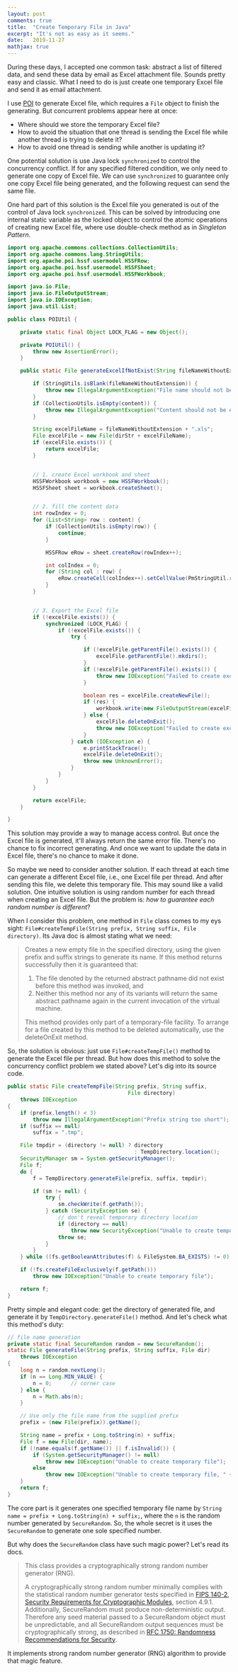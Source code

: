 ```yaml
---
layout: post
comments: true
title:  "Create Temporary File in Java"
excerpt: "It's not as easy as it seems."
date:   2019-11-27
mathjax: true
---
```


During these days, I accepted one common task: abstract a list of filtered data, and send these data by email as Excel attachment file. Sounds pretty easy and classic. What I need to do is just create one temporary Excel file and send it as email attachment.

I use [POI](http://poi.apache.org/index.html) to generate Excel file, which requires a `File` object to finish the generating. But concurrent problems appear here at once:
- Where should we store the temporary Excel file?
- How to avoid the situation that one thread is sending the Excel file while another thread is trying to delete it?
- How to avoid one thread is sending while another is updating it?

One potential solution is use Java lock `synchronized` to control the concurrency conflict. If for any specified filtered condition, we only need to generate one copy of Excel file. We can use `synchronized` to guarantee only one copy Excel file being generated, and the following request can send the same file.

One hard part of this solution is the Excel file you generated is out of the control of Java lock `synchronized`. This can be solved by introducing one internal static variable as the locked object to control the atomic operations of creating new Excel file, where use double-check method as in _Singleton Pattern_.

```java
import org.apache.commons.collections.CollectionUtils;
import org.apache.commons.lang.StringUtils;
import org.apache.poi.hssf.usermodel.HSSFRow;
import org.apache.poi.hssf.usermodel.HSSFSheet;
import org.apache.poi.hssf.usermodel.HSSFWorkbook;

import java.io.File;
import java.io.FileOutputStream;
import java.io.IOException;
import java.util.List;

public class POIUtil {

    private static final Object LOCK_FLAG = new Object();

    private POIUtil() {
        throw new AssertionError();
    }

    public static File generateExcelIfNotExist(String fileNameWithoutExtension, String dirStr, List<List<String>> content) {

        if (StringUtils.isBlank(fileNameWithoutExtension)) {
            throw new IllegalArgumentException("File name should not be blank");
        }
        if (CollectionUtils.isEmpty(content)) {
            throw new IllegalArgumentException("Content should not be empty");
        }

        String excelFileName = fileNameWithoutExtension + ".xls";
        File excelFile = new File(dirStr + excelFileName);
        if (excelFile.exists()) {
            return excelFile;
        }


        // 1. create Excel workbook and sheet
        HSSFWorkbook workbook = new HSSFWorkbook();
        HSSFSheet sheet = workbook.createSheet();


        // 2. fill the content data
        int rowIndex = 0;
        for (List<String> row : content) {
            if (CollectionUtils.isEmpty(row)) {
                continue;
            }

            HSSFRow eRow = sheet.createRow(rowIndex++);

            int colIndex = 0;
            for (String col : row) {
                eRow.createCell(colIndex++).setCellValue(PmStringUtil.removeBlankStr(col));
            }
        }


        // 3. Export the Excel file
        if (!excelFile.exists()) {
            synchronized (LOCK_FLAG) {
                if (!excelFile.exists()) {
                    try {

                        if (!excelFile.getParentFile().exists()) {
                            excelFile.getParentFile().mkdirs();
                        }
                        if (!excelFile.getParentFile().exists()) {
                            throw new IOException("Failed to create excel file dir: " + dirStr);
                        }

                        boolean res = excelFile.createNewFile();
                        if (res) {
                            workbook.write(new FileOutputStream(excelFile));
                        } else {
                            excelFile.deleteOnExit();
                            throw new IOException("Failed to create excel file: " + excelFileName);
                        }
                    } catch (IOException e) {
                        e.printStackTrace();
                        excelFile.deleteOnExit();
                        throw new UnknownError();
                    }
                }
            }
        }

        return excelFile;
    }

}
```

This solution may provide a way to manage access control. But once the Excel file is generated, it'll always return the same error file. There's no chance to fix incorrect generating. And once we want to update the data in Excel file, there's no chance to make it done.

So maybe we need to consider another solution. If each thread at each time can generate a different Excel file, i.e., one Excel file per thread. And after sending this file, we delete this temporary file. This may sound like a valid solution. One intuitive solution is using random number for each thread when creating an Excel file. But the problem is: *how to guarantee each random number is different*?

When I consider this problem, one method in `File` class comes to my eys sight: `File#createTempFile(String prefix, String suffix, File directory)`. Its Java doc is almost stating what we need:

> Creates a new empty file in the specified directory, using the given prefix and suffix strings to generate its name. If this method returns successfully then it is guaranteed that:
> 1. The file denoted by the returned abstract pathname did not exist before this method was invoked, and
> 2. Neither this method nor any of its variants will return the same abstract pathname again in the current invocation of the virtual machine.
> 
> This method provides only part of a temporary-file facility. To arrange for a file created by this method to be deleted automatically, use the deleteOnExit method.

So, the solution is obvious: just use `File#createTempFile()` method to generate the Excel file per thread. But how does this method to solve the concurrency conflict problem we stated above? Let's dig into its source code.

```java
public static File createTempFile(String prefix, String suffix,
                                      File directory)
    throws IOException
{
    if (prefix.length() < 3)
        throw new IllegalArgumentException("Prefix string too short");
    if (suffix == null)
        suffix = ".tmp";

    File tmpdir = (directory != null) ? directory
                                        : TempDirectory.location();
    SecurityManager sm = System.getSecurityManager();
    File f;
    do {
        f = TempDirectory.generateFile(prefix, suffix, tmpdir);

        if (sm != null) {
            try {
                sm.checkWrite(f.getPath());
            } catch (SecurityException se) {
                // don't reveal temporary directory location
                if (directory == null)
                    throw new SecurityException("Unable to create temporary file");
                throw se;
            }
        }
    } while ((fs.getBooleanAttributes(f) & FileSystem.BA_EXISTS) != 0);

    if (!fs.createFileExclusively(f.getPath()))
        throw new IOException("Unable to create temporary file");

    return f;
}
```

Pretty simple and elegant code: get the directory of generated file, and generate it by `TempDirectory.generateFile()` method. And let's check what this method's duty:

```java
// file name generation
private static final SecureRandom random = new SecureRandom();
static File generateFile(String prefix, String suffix, File dir)
    throws IOException
{
    long n = random.nextLong();
    if (n == Long.MIN_VALUE) {
        n = 0;      // corner case
    } else {
        n = Math.abs(n);
    }

    // Use only the file name from the supplied prefix
    prefix = (new File(prefix)).getName();

    String name = prefix + Long.toString(n) + suffix;
    File f = new File(dir, name);
    if (!name.equals(f.getName()) || f.isInvalid()) {
        if (System.getSecurityManager() != null)
            throw new IOException("Unable to create temporary file");
        else
            throw new IOException("Unable to create temporary file, " + f);
    }
    return f;
}
```

The core part is it generates one specified temporary file name by `String name = prefix + Long.toString(n) + suffix;`, where the `n` is the random number generated by `SecureRandom`. So, the whole secret is it uses the `SecureRandom` to generate one sole specified number.

But why does the `SecureRandom` class have such magic power? Let's read its docs.

> This class provides a cryptographically strong random number generator (RNG).
> 
> A cryptographically strong random number minimally complies with the statistical random number generator tests specified in [FIPS 140-2, Security Requirements for Cryptographic Modules](https://csrc.nist.gov/publications/detail/fips/140/2/final), section 4.9.1. Additionally, SecureRandom must produce non-deterministic output. Therefore any seed material passed to a SecureRandom object must be unpredictable, and all SecureRandom output sequences must be cryptographically strong, as described in [RFC 1750: Randomness Recommendations for Security](http://www.ietf.org/rfc/rfc1750.txt).

It implements strong random number generator (RNG) algorithm to provide that magic feature.
